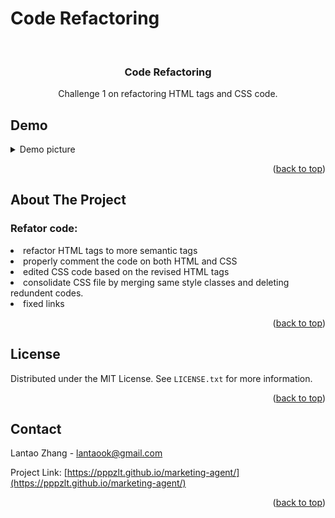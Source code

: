 # Code Refactoring



<!-- PROJECT LOGO -->
<br />
<div align="center">
  <h3 align="center">Code Refactoring</h3>
 
  <p align="center">
    Challenge 1 on refactoring HTML tags and CSS code.

  </p>
</div>



## Demo
 <details>
  <summary>Demo picture</summary>
<img src="assets\images\demo.jpg" alt="demo">
</details>
<p align="right">(<a href="#readme-top">back to top</a>)</p>

<!-- ABOUT THE PROJECT -->
## About The Project


### Refator code:
<li>refactor HTML tags to more semantic tags
<li>properly comment the code on both HTML and CSS
<li>edited CSS code based on the revised HTML tags
<li>consolidate CSS file by merging same style classes and deleting redundent codes.
<li>fixed links


<p align="right">(<a href="#readme-top">back to top</a>)</p>





<!-- LICENSE -->
## License

Distributed under the MIT License. See `LICENSE.txt` for more information.

<p align="right">(<a href="#readme-top">back to top</a>)</p>



<!-- CONTACT -->
## Contact

Lantao Zhang - lantaook@gmail.com

Project Link: [https://pppzlt.github.io/marketing-agent/](https://pppzlt.github.io/marketing-agent/)

<p align="right">(<a href="#readme-top">back to top</a>)</p>





